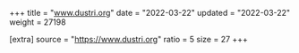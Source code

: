 +++
title = "www.dustri.org"
date = "2022-03-22"
updated = "2022-03-22"
weight = 27198

[extra]
source = "https://www.dustri.org"
ratio = 5
size = 27
+++
